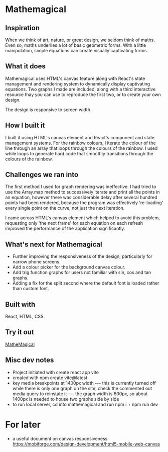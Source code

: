 # Mathemagical

## Inspiration
When we think of art, nature, or great design, we seldom think of maths. Even so, maths underlies a lot of basic geometric forms. With a little manipulation, simple equations can create visually captivating forms. 

## What it does
Mathemagical uses HTML's canvas feature along with React's state management and rendering system to dynamically display captivating equations. Two graphs I made are included, along with a third interactive resource thay you can use to reproduce the first two, or to create your own design.

The design is responsive to screen width..

## How I built it
I built it using HTML's canvas element and React's component and state management systems. For the rainbow colours, I iterate the colour of the line through an array that loops through the colours of the rainbow. I used while loops to generate hard code that smoothly transitions through the colours of the rainbow.

## Challenges we ran into
The first method I used for graph rendering was ineffective. I had tried to use the Array.map method to successively iterate and print all the points in an equation, however there was considerable delay after several hundred points had been rendered, because the program was effectively 're-loading' every single point on the curve, not just the next iteration.

I came across HTML's canvas element which helped to avoid this problem, requesting only 'the next frame' for each equation on each refresh improved the performance of the application significantly.

## What's next for Mathemagical
- Further improving the responsiveness of the design, particularly for narrow phone screens.
- Add a colour picker for the background canvas colour.
- Add trig function graphs for users not familiar with sin, cos and tan graphs.
- Adding a fix for the split second where the default font is loaded rather than custom font.

## Built with
React, HTML, CSS.

## Try it out
[MatheMagical](https://mathemagical.vercel.app/)


## Misc dev notes
- Project initiated with create react app vite
- created with npm create vite@latest
- key media breakpoints at 1400px width
--- this is currently turned off while there is only one graph on the site, check the commented out media query to reinstate it
--- the graph width is 600px, so about 1400px is needed to house two graphs side by side
- to run local server, cd into mathemagical and run npm i + npm run dev



# For later
- a useful document on canvas responsiveness
https://mobiforge.com/design-development/html5-mobile-web-canvas
